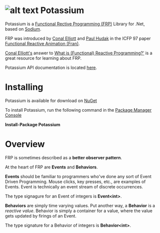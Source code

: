 ![alt text](https://github.com/jerometerry/potassium/raw/master/img/potassium64.png "Potassium") Potassium
====================================================================================================

Potassium is a [Functional Rective Programming (FRP)](http://www.haskell.org/haskellwiki/Functional_Reactive_Programming) Library for .Net, based on  [Sodium](https://github.com/kentuckyfriedtakahe/sodium).

FRP was introduced by [Conal Elliott](http://conal.net/) and [Paul Hudak](http://haskell.cs.yale.edu/people/paul-hudak/) in the ICFP 97 paper [Functional Reactive Animation (Fran)](http://conal.net/papers/icfp97/). 

[Conal Elliott's](http://conal.net/) answer to [What is (Functional) Reactive Programming?'](http://stackoverflow.com/questions/1028250/what-is-functional-reactive-programming) is a great resource for learning about FRP.

Potassium API documentation is located [here](http://jterry.azurewebsites.net/potassium/).

Installing
==========

Potassium is available for download on [NuGet](http://www.nuget.org/packages/Potassium/)

To install Potassium, run the following command in the [Package Manager Console](http://docs.nuget.org/docs/start-here/using-the-package-manager-console)

**Install-Package Potassium**

Overview
========

FRP is sometimes described as a **better observer pattern**. 

At the heart of FRP are **Events** and **Behaviors**.

**Events** should be familiar to programmers who've done any sort of Event Driven Programming. Mouse clicks, key presses, etc., are examples of Events. Event is technically an event stream of discrete occurrences.

The type signagure for an Event of integers is **Event&lt;int&gt;**. 

**Behaviors** are simply time varying values. Put another way, a **Behavior** is a *reactive value*. Behavior is simply a container for a value, where the value gets updated by firings of an Event.

The type signature for a Behavior of integers is **Behavior&lt;int&gt;**.

